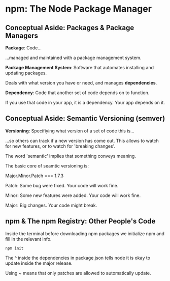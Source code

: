 # npm: The Node Package Manager

## Conceptual Aside: Packages & Package Managers

**Package**: Code...

...managed and maintained with a package management system.

**Package Management System**: Software that automates installing and updating packages.

Deals with what version you have or need, and manages **dependencies**.

**Dependency**: Code that another set of code depends on to function.

If you use that code in your app, it is a dependency. Your app depends on it.

## Conceptual Aside: Semantic Versioning (semver)

**Versioning**: Specifiying what version of a set of code this is...

...so others can track if a new version has come out. This allows to watch for new features, or to watch for 'breaking changes'.

The word 'semantic' implies that something conveys meaning.

The basic core of seamtic versioning is:

Major.Minor.Patch === 1.7.3

Patch: Some bug were fixed. Your code will work fine.

Minor: Some new features were added. Your code will work fine.

Major: Big changes. Your code might break.

## npm & The npm Registry: Other People's Code

Inside the terminal before downloading npm packages we initialize npm and fill in the relevant info.

```
npm init
```

The ^ inside the dependencies in package.json tells node it is okay to update inside the major release.

Using ~ means that only patches are allowed to automatically update.